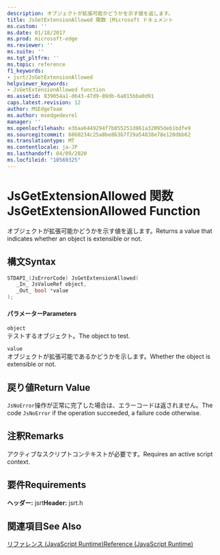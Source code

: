 ```yaml
---
description: オブジェクトが拡張可能かどうかを示す値を返します。
title: JsGetExtensionAllowed 関数 |Microsoft ドキュメント
ms.custom: ''
ms.date: 01/18/2017
ms.prod: microsoft-edge
ms.reviewer: ''
ms.suite: ''
ms.tgt_pltfrm: ''
ms.topic: reference
f1_keywords:
- jsrt/JsGetExtensionAllowed
helpviewer_keywords:
- JsGetExtensionAllowed function
ms.assetid: 839054a1-d643-47d9-89db-6a015bba0d91
caps.latest.revision: 12
author: MSEdgeTeam
ms.author: msedgedevrel
manager: ''
ms.openlocfilehash: e3baa6449294f7b055251d861a32095deb1bdfe9
ms.sourcegitcommit: 6860234c25a8be863b7f29a54838e78e120dbb62
ms.translationtype: MT
ms.contentlocale: ja-JP
ms.lasthandoff: 04/09/2020
ms.locfileid: "10569325"
---
```

# <span data-ttu-id="2be04-103">JsGetExtensionAllowed 関数</span><span class="sxs-lookup"><span data-stu-id="2be04-103">JsGetExtensionAllowed Function</span></span>
<span data-ttu-id="2be04-104">オブジェクトが拡張可能かどうかを示す値を返します。</span><span class="sxs-lookup"><span data-stu-id="2be04-104">Returns a value that indicates whether an object is extensible or not.</span></span>  
  
## <span data-ttu-id="2be04-105">構文</span><span class="sxs-lookup"><span data-stu-id="2be04-105">Syntax</span></span>  
  
```cpp  
STDAPI_(JsErrorCode) JsGetExtensionAllowed(  
   _In_ JsValueRef object,  
   _Out_ bool *value  
);  
```  
  
#### <span data-ttu-id="2be04-106">パラメーター</span><span class="sxs-lookup"><span data-stu-id="2be04-106">Parameters</span></span>  
 `object`  
 <span data-ttu-id="2be04-107">テストするオブジェクト。</span><span class="sxs-lookup"><span data-stu-id="2be04-107">The object to test.</span></span>  
  
 `value`  
 <span data-ttu-id="2be04-108">オブジェクトが拡張可能であるかどうかを示します。</span><span class="sxs-lookup"><span data-stu-id="2be04-108">Whether the object is extensible or not.</span></span>  
  
## <span data-ttu-id="2be04-109">戻り値</span><span class="sxs-lookup"><span data-stu-id="2be04-109">Return Value</span></span>  
 <span data-ttu-id="2be04-110">`JsNoError`操作が正常に完了した場合は、エラーコードは返されません。</span><span class="sxs-lookup"><span data-stu-id="2be04-110">The code `JsNoError` if the operation succeeded, a failure code otherwise.</span></span>  
  
## <span data-ttu-id="2be04-111">注釈</span><span class="sxs-lookup"><span data-stu-id="2be04-111">Remarks</span></span>  
 <span data-ttu-id="2be04-112">アクティブなスクリプトコンテキストが必要です。</span><span class="sxs-lookup"><span data-stu-id="2be04-112">Requires an active script context.</span></span>  
  
## <span data-ttu-id="2be04-113">要件</span><span class="sxs-lookup"><span data-stu-id="2be04-113">Requirements</span></span>  
 <span data-ttu-id="2be04-114">**ヘッダー:** jsrt</span><span class="sxs-lookup"><span data-stu-id="2be04-114">**Header:** jsrt.h</span></span>  
  
## <span data-ttu-id="2be04-115">関連項目</span><span class="sxs-lookup"><span data-stu-id="2be04-115">See Also</span></span>  
 [<span data-ttu-id="2be04-116">リファレンス (JavaScript Runtime)</span><span class="sxs-lookup"><span data-stu-id="2be04-116">Reference (JavaScript Runtime)</span></span>](../chakra-hosting/reference-javascript-runtime.md)